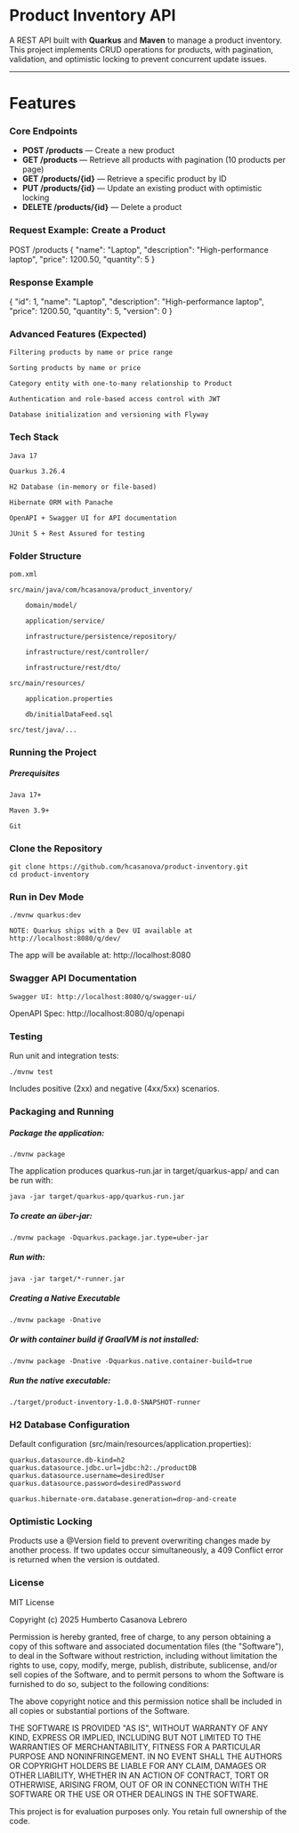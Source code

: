 # Product Inventory API

A REST API built with **Quarkus** and **Maven** to manage a product inventory.  
This project implements CRUD operations for products, with pagination, validation, and optimistic locking to prevent concurrent update issues.

---

# Features

### Core Endpoints
- **POST /products** — Create a new product
- **GET /products** — Retrieve all products with pagination (10 products per page)
- **GET /products/{id}** — Retrieve a specific product by ID
- **PUT /products/{id}** — Update an existing product with optimistic locking
- **DELETE /products/{id}** — Delete a product

### Request Example: Create a Product

POST /products
{
  "name": "Laptop",
  "description": "High-performance laptop",
  "price": 1200.50,
  "quantity": 5
}

### Response Example

{
  "id": 1,
  "name": "Laptop",
  "description": "High-performance laptop",
  "price": 1200.50,
  "quantity": 5,
  "version": 0
}

### Advanced Features (Expected)

	Filtering products by name or price range

	Sorting products by name or price

	Category entity with one-to-many relationship to Product

	Authentication and role-based access control with JWT

	Database initialization and versioning with Flyway

### Tech Stack

	Java 17

	Quarkus 3.26.4

	H2 Database (in-memory or file-based)

	Hibernate ORM with Panache

	OpenAPI + Swagger UI for API documentation

	JUnit 5 + Rest Assured for testing

### Folder Structure

	pom.xml

	src/main/java/com/hcasanova/product_inventory/

		domain/model/

		application/service/

		infrastructure/persistence/repository/

		infrastructure/rest/controller/

		infrastructure/rest/dto/

	src/main/resources/

		application.properties

		db/initialDataFeed.sql

	src/test/java/...

### Running the Project
##### Prerequisites

	Java 17+

	Maven 3.9+

	Git

### Clone the Repository

	git clone https://github.com/hcasanova/product-inventory.git
	cd product-inventory

### Run in Dev Mode

	./mvnw quarkus:dev

    NOTE: Quarkus ships with a Dev UI available at http://localhost:8080/q/dev/

The app will be available at: http://localhost:8080

### Swagger API Documentation

    Swagger UI: http://localhost:8080/q/swagger-ui/

OpenAPI Spec: http://localhost:8080/q/openapi

### Testing

Run unit and integration tests:

	./mvnw test

Includes positive (2xx) and negative (4xx/5xx) scenarios.

### Packaging and Running

##### Package the application:

	./mvnw package

The application produces quarkus-run.jar in target/quarkus-app/ and can be run with:

	java -jar target/quarkus-app/quarkus-run.jar

##### To create an über-jar:

	./mvnw package -Dquarkus.package.jar.type=uber-jar

##### Run with:

	java -jar target/*-runner.jar

##### Creating a Native Executable

	./mvnw package -Dnative

##### Or with container build if GraalVM is not installed:

	./mvnw package -Dnative -Dquarkus.native.container-build=true

##### Run the native executable:

	./target/product-inventory-1.0.0-SNAPSHOT-runner

### H2 Database Configuration

Default configuration (src/main/resources/application.properties):

	quarkus.datasource.db-kind=h2
	quarkus.datasource.jdbc.url=jdbc:h2:./productDB
	quarkus.datasource.username=desiredUser
	quarkus.datasource.password=desiredPassword

	quarkus.hibernate-orm.database.generation=drop-and-create

### Optimistic Locking

Products use a @Version field to prevent overwriting changes made by another process.
If two updates occur simultaneously, a 409 Conflict error is returned when the version is outdated.


### License
MIT License

Copyright (c) 2025 Humberto Casanova Lebrero

Permission is hereby granted, free of charge, to any person obtaining a copy
of this software and associated documentation files (the "Software"), to deal
in the Software without restriction, including without limitation the rights
to use, copy, modify, merge, publish, distribute, sublicense, and/or sell
copies of the Software, and to permit persons to whom the Software is
furnished to do so, subject to the following conditions:

The above copyright notice and this permission notice shall be included in all
copies or substantial portions of the Software.

THE SOFTWARE IS PROVIDED "AS IS", WITHOUT WARRANTY OF ANY KIND, EXPRESS OR
IMPLIED, INCLUDING BUT NOT LIMITED TO THE WARRANTIES OF MERCHANTABILITY,
FITNESS FOR A PARTICULAR PURPOSE AND NONINFRINGEMENT. IN NO EVENT SHALL THE
AUTHORS OR COPYRIGHT HOLDERS BE LIABLE FOR ANY CLAIM, DAMAGES OR OTHER
LIABILITY, WHETHER IN AN ACTION OF CONTRACT, TORT OR OTHERWISE, ARISING FROM,
OUT OF OR IN CONNECTION WITH THE SOFTWARE OR THE USE OR OTHER DEALINGS IN THE
SOFTWARE.

This project is for evaluation purposes only. You retain full ownership of the code.